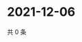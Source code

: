 # 2021-12-06

共 0 条

<!-- BEGIN WEIBO -->
<!-- 最后更新时间 Mon Dec 06 2021 01:10:22 GMT+0800 (China Standard Time) -->

<!-- END WEIBO -->
